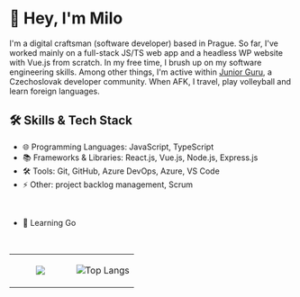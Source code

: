 # 👋 Hey, I'm Milo

I'm a digital craftsman (software developer) based in Prague. So far, I've worked mainly on a full-stack JS/TS web app and a headless WP website with Vue.js from scratch. In my free time, I brush up on my software engineering skills. Among other things, I'm active within [Junior Guru](https://junior.guru/), a Czechoslovak developer community. When AFK, I travel, play volleyball and learn foreign languages.

## 🛠️ Skills & Tech Stack
- 🌐 Programming Languages: JavaScript, TypeScript
- 📚 Frameworks & Libraries: React.js, Vue.js, Node.js, Express.js
- 🛠️ Tools: Git, GitHub, Azure DevOps, Azure, VS Code
- ⚡ Other: project backlog management, Scrum
  
</br>

- 🌱 Learning Go

<!-- 🌟 Projects -->

</br>

<table align="left"><tr><td valign="center" width="50%">
<div align="center"> 
  <img src="https://media1.giphy.com/media/dbtDDSvWErdf2/giphy.gif?cid=ecf05e478cslzqr789liqpjm7k9jzvf2o988ejzlpw8w715u&ep=v1_gifs_search&rid=giphy.gif&ct=g" />
</div>
</td><td valign="center" width="50%">
<div align="center">  
  
  ![Top Langs](https://github-readme-stats.vercel.app/api/top-langs/?username=milojezek&layout=compact)
</div>
</td></tr></table>  



